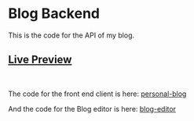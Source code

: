 # Blog Backend

This is the code for the API of my blog.

## [Live Preview](https://personal-blog-liridonloku.vercel.app)

<br>

The code for the front end client is here: [personal-blog](https://github.com/liridonloku/personal-blog)

And the code for the Blog editor is here: [blog-editor](https://github.com/liridonloku/blog-editor)
